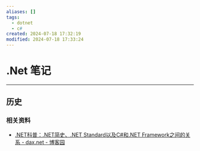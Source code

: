 ```yaml
---
aliases: []
tags:
  - dotnet
  - c#
created: 2024-07-18 17:32:19
modified: 2024-07-18 17:33:24
---
```


# .Net 笔记

---

## 历史

### 相关资料

* [.NET科普：.NET简史、.NET Standard以及C#和.NET Framework之间的关系 - dax.net - 博客园](https://www.cnblogs.com/daxnet/p/18299758)

